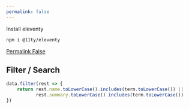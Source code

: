 ```yaml
---
permalink: false
---
```


Install eleventy

```bash
npm i @11ty/eleventy
```

[Permalink False](https://www.11ty.dev/docs/permalinks/#permalink-false)


## Filter / Search

```js
data.filter(rest => {
    return rest.name.toLowerCase().includes(term.toLowerCase()) || 
           rest.summary.toLowerCase().includes(term.toLowerCase())
})
```
